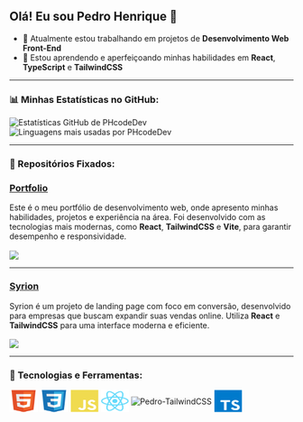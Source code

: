 ## Olá! Eu sou Pedro Henrique 👋

- 🔭 Atualmente estou trabalhando em projetos de **Desenvolvimento Web Front-End**
- 🌱 Estou aprendendo e aperfeiçoando minhas habilidades em **React**, **TypeScript** e **TailwindCSS**

---

### 📊 Minhas Estatísticas no GitHub:

<div>
  <img height="190" src="https://github-readme-stats.vercel.app/api?username=PHcodeDev&show_icons=true&theme=default&bg_color=0D1117&title_color=38BDF8&icon_color=38BDF8&text_color=ffffff&include_all_commits=true&count_private=true" alt="Estatísticas GitHub de PHcodeDev" />

  <img height="190" src="https://github-readme-stats.vercel.app/api/top-langs/?username=PHcodeDev&layout=compact&langs_count=7&theme=default&bg_color=0D1117&title_color=ffffff&icon_color=38BDF8&text_color=ffffff" alt="Linguagens mais usadas por PHcodeDev" />
</div>




---

### 📌 Repositórios Fixados:

### [Portfolio](https://github.com/PHCodeDev/Portfolio)
Este é o meu portfólio de desenvolvimento web, onde apresento minhas habilidades, projetos e experiência na área. Foi desenvolvido com as tecnologias mais modernas, como **React**, **TailwindCSS** e **Vite**, para garantir desempenho e responsividade.

<img height="150" align="center" src="https://github-readme-stats.vercel.app/api/pin/?username=PHCodeDev&repo=Portfolio&theme=default&bg_color=0D1117&title_color=ffffff&icon_color=38BDF8&text_color=ffffff" />

---

### [Syrion](https://github.com/PHCodeDev/syrion)
Syrion é um projeto de landing page com foco em conversão, desenvolvido para empresas que buscam expandir suas vendas online. Utiliza **React** e **TailwindCSS** para uma interface moderna e eficiente.

<img height="150" align="center" src="https://github-readme-stats.vercel.app/api/pin/?username=PHCodeDev&repo=syrion&theme=default&bg_color=0D1117&title_color=ffffff&icon_color=38BDF8&text_color=ffffff" />

---

### 🚀 Tecnologias e Ferramentas:
<div>
<img align="center" alt="Pedro-HTML" height="40" width="50" src="https://raw.githubusercontent.com/devicons/devicon/master/icons/html5/html5-original.svg" />
<img align="center" alt="Pedro-CSS" height="40" width="50" src="https://raw.githubusercontent.com/devicons/devicon/master/icons/css3/css3-original.svg" />
<img align="center" alt="Pedro-Javascript" height="40" width="50" src="https://raw.githubusercontent.com/devicons/devicon/master/icons/javascript/javascript-plain.svg" />
<img align="center" alt="Pedro-React" height="40" width="50" src="https://raw.githubusercontent.com/devicons/devicon/master/icons/react/react-original.svg" />
<img align="center" alt="Pedro-TailwindCSS" height="40" width="50" src="https://i.ibb.co/61Dg1SP/Frame.png" />
<img align="center" alt="Pedro-Typescript" height="40" width="50" src="https://raw.githubusercontent.com/devicons/devicon/master/icons/typescript/typescript-original.svg" />
</div>

